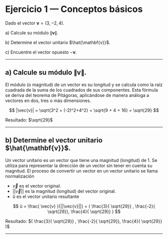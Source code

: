 # Ejercicio 1 — Conceptos básicos

Dado el vector $\mathbf{v} = (3, -2, 4).$

a) Calcule su módulo $\|\mathbf{v}\|$.

b) Determine el vector unitario $\hat{\mathbf{v}}$.

c) Encuentre el vector opuesto $-\mathbf{v}$.

---

## a) Calcule su módulo $\|\mathbf{v}\|$.

El módulo (o magnitud) de un vector es su longitud y se calcula como la raíz cuadrada de la suma de los cuadrados de sus componentes. Esta fórmula se deriva del teorema de Pitágoras, aplicándose de manera análoga a vectores en dos, tres o más dimensiones.

$$
|\vec{v}| = \sqrt{3^2 + (-2)^2+4^2} = \sqrt{9 + 4 + 16} = \sqrt{29}
$$

Resultado: $\sqrt{29}$

---

## b) Determine el vector unitario $\hat{\mathbf{v}}$.

Un vector unitario es un vector que tiene una magnitud (longitud) de 1. Se utiliza para representar la dirección de un vector sin tener en cuenta su magnitud. El proceso de convertir un vector en un vector unitario se llama normalización

- $\vec{v}$ es el vector original.
- ||$\vec{v}$|| es la magnitud (longitud) del vector original.
- û es el vector unitario resultante

$$
û = \frac{ \vec{v} }{||\vec{v}||} = ( \frac{3}{ \sqrt{29}} , \frac{-2}{ \sqrt{29}}, \frac{4}{ \sqrt{29}} )
$$

Resultado: $( \frac{3}{ \sqrt{29}} , \frac{-2}{ \sqrt{29}}, \frac{4}{ \sqrt{29}} )$

---

## 